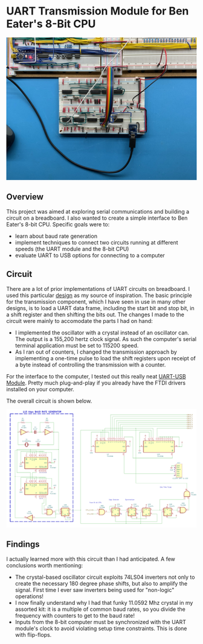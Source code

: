 # UART Transmission Module for Ben Eater's 8-Bit CPU

![Splash](https://github.com/The8BitEnthusiast/uart-tx-module/blob/main/screenshots/splash.jpeg?raw=true)

## Overview

This project was aimed at exploring serial communications and building a circuit on a breadboard. I also wanted to create a simple interface to Ben Eater's 8-bit CPU. Specific goals were to:

- learn about baud rate generation
- implement techniques to connect two circuits running at different speeds (the UART module and the 8-bit CPU)
- evaluate UART to USB options for connecting to a computer

## Circuit

There are a lot of prior implementations of UART circuits on breadboard. I used this particular [design](https://shepherdingelectrons.blogspot.com/2020/07/uart-transceiver-for-breadboard-computer.html?m=1) as my source of inspiration. The basic principle for the transmission component, which I have seen in use in many other designs, is to load a UART data frame, including the start bit and stop bit, in a shift register and then shifting the bits out. The changes I made to the circuit were mainly to accomodate the parts I had on hand:

- I implemented the oscillator with a crystal instead of an oscillator can. The output is a 155,200 hertz clock signal. As such the computer's serial terminal application must be set to 115200 speed.
- As I ran out of counters, I changed the transmission approach by implementing a one-time pulse to load the shift registers upon receipt of a byte instead of controlling the transmission with a counter.

For the interface to the computer, I tested out this really neat [UART-USB Module](https://www.ftdichip.com/old2020/Support/Documents/DataSheets/Modules/DS_LC234X.pdf). Pretty much plug-and-play if you already have the FTDI drivers installed on your computer.

The overall circuit is shown below.

![UART Schematic](https://github.com/The8BitEnthusiast/uart-tx-module/blob/main/screenshots/CircuitSchematic.png?raw=true)

## Findings

I actually learned more with this circuit than I had anticipated. A few conclusions worth mentioning:

- The crystal-based oscillator circuit exploits 74LS04 inverters not only to create the necessary 180 degree phase shifts, but also to amplify the signal. First time I ever saw inverters being used for "non-logic" operations!
- I now finally understand why I had that funky 11.0592 Mhz crystal in my assorted kit: it is a multiple of common baud rates, so you divide the frequency with counters to get to the baud rate!
- Inputs from the 8-bit computer must be synchronized with the UART module's clock to avoid violating setup time constraints. This is done with flip-flops.
